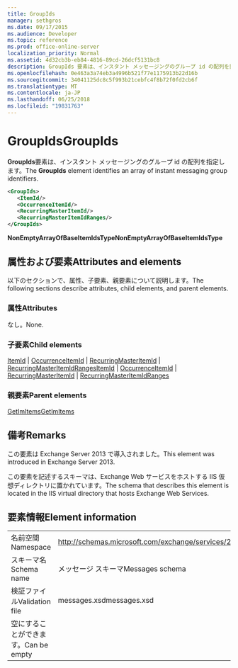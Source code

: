 ```yaml
---
title: GroupIds
manager: sethgros
ms.date: 09/17/2015
ms.audience: Developer
ms.topic: reference
ms.prod: office-online-server
localization_priority: Normal
ms.assetid: 4d32cb3b-eb84-4816-89cd-26dcf5131bc8
description: GroupIds 要素は、インスタント メッセージングのグループ id の配列を指定します。
ms.openlocfilehash: 0e463a3a74eb3a4996b521f77e1175913b22d16b
ms.sourcegitcommit: 34041125dc8c5f993b21cebfc4f8b72f0fd2cb6f
ms.translationtype: MT
ms.contentlocale: ja-JP
ms.lasthandoff: 06/25/2018
ms.locfileid: "19831763"
---
```

# <a name="groupids"></a><span data-ttu-id="d9a56-103">GroupIds</span><span class="sxs-lookup"><span data-stu-id="d9a56-103">GroupIds</span></span>

<span data-ttu-id="d9a56-104">**GroupIds**要素は、インスタント メッセージングのグループ id の配列を指定します。</span><span class="sxs-lookup"><span data-stu-id="d9a56-104">The **GroupIds** element identifies an array of instant messaging group identifiers.</span></span> 
  
```XML
<GroupIds>
   <ItemId/>
   <OccurrenceItemId/>
   <RecurringMasterItemId/>
   <RecurringMasterItemIdRanges/>
</GroupIds>
```

 <span data-ttu-id="d9a56-105">**NonEmptyArrayOfBaseItemIdsType**</span><span class="sxs-lookup"><span data-stu-id="d9a56-105">**NonEmptyArrayOfBaseItemIdsType**</span></span>
## <a name="attributes-and-elements"></a><span data-ttu-id="d9a56-106">属性および要素</span><span class="sxs-lookup"><span data-stu-id="d9a56-106">Attributes and elements</span></span>

<span data-ttu-id="d9a56-107">以下のセクションで、属性、子要素、親要素について説明します。</span><span class="sxs-lookup"><span data-stu-id="d9a56-107">The following sections describe attributes, child elements, and parent elements.</span></span>
  
### <a name="attributes"></a><span data-ttu-id="d9a56-108">属性</span><span class="sxs-lookup"><span data-stu-id="d9a56-108">Attributes</span></span>

<span data-ttu-id="d9a56-109">なし。</span><span class="sxs-lookup"><span data-stu-id="d9a56-109">None.</span></span>
  
### <a name="child-elements"></a><span data-ttu-id="d9a56-110">子要素</span><span class="sxs-lookup"><span data-stu-id="d9a56-110">Child elements</span></span>

<span data-ttu-id="d9a56-111">[ItemId](itemid.md) | [OccurrenceItemId](occurrenceitemid.md) | [RecurringMasterItemId](recurringmasteritemid.md) | [RecurringMasterItemIdRanges](recurringmasteritemidranges.md)</span><span class="sxs-lookup"><span data-stu-id="d9a56-111">[ItemId](itemid.md) | [OccurrenceItemId](occurrenceitemid.md) | [RecurringMasterItemId](recurringmasteritemid.md) | [RecurringMasterItemIdRanges](recurringmasteritemidranges.md)</span></span>
  
### <a name="parent-elements"></a><span data-ttu-id="d9a56-112">親要素</span><span class="sxs-lookup"><span data-stu-id="d9a56-112">Parent elements</span></span>

[<span data-ttu-id="d9a56-113">GetImItems</span><span class="sxs-lookup"><span data-stu-id="d9a56-113">GetImItems</span></span>](getimitems.md)
  
## <a name="remarks"></a><span data-ttu-id="d9a56-114">備考</span><span class="sxs-lookup"><span data-stu-id="d9a56-114">Remarks</span></span>

<span data-ttu-id="d9a56-115">この要素は Exchange Server 2013 で導入されました。</span><span class="sxs-lookup"><span data-stu-id="d9a56-115">This element was introduced in Exchange Server 2013.</span></span>
  
<span data-ttu-id="d9a56-116">この要素を記述するスキーマは、Exchange Web サービスをホストする IIS 仮想ディレクトリに置かれています。</span><span class="sxs-lookup"><span data-stu-id="d9a56-116">The schema that describes this element is located in the IIS virtual directory that hosts Exchange Web Services.</span></span>
  
## <a name="element-information"></a><span data-ttu-id="d9a56-117">要素情報</span><span class="sxs-lookup"><span data-stu-id="d9a56-117">Element information</span></span>

|||
|:-----|:-----|
|<span data-ttu-id="d9a56-118">名前空間</span><span class="sxs-lookup"><span data-stu-id="d9a56-118">Namespace</span></span>  <br/> |http://schemas.microsoft.com/exchange/services/2006/messages  <br/> |
|<span data-ttu-id="d9a56-119">スキーマ名</span><span class="sxs-lookup"><span data-stu-id="d9a56-119">Schema name</span></span>  <br/> |<span data-ttu-id="d9a56-120">メッセージ スキーマ</span><span class="sxs-lookup"><span data-stu-id="d9a56-120">Messages schema</span></span>  <br/> |
|<span data-ttu-id="d9a56-121">検証ファイル</span><span class="sxs-lookup"><span data-stu-id="d9a56-121">Validation file</span></span>  <br/> |<span data-ttu-id="d9a56-122">messages.xsd</span><span class="sxs-lookup"><span data-stu-id="d9a56-122">messages.xsd</span></span>  <br/> |
|<span data-ttu-id="d9a56-123">空にすることができます。</span><span class="sxs-lookup"><span data-stu-id="d9a56-123">Can be empty</span></span>  <br/> ||
   

